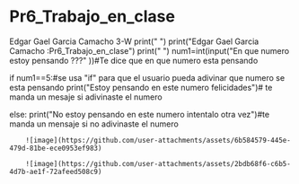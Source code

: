 # Pr6_Trabajo_en_clase
Edgar Gael Garcia Camacho 3-W
print(" ")
print("Edgar Gael Garcia Camacho :Pr6_Trabajo_en_clase")
print(" ")
num1=int(input("En que numero estoy pensando ???" ))#Te dice que en que numero esta pensando

if num1==5:#se usa "if" para que el usuario pueda adivinar que numero se esta pensando
  print("Estoy pensando en este numero felicidades")# te manda un mesaje si adivinaste el numero

else:
        print("No estoy pensando en este numero intentalo otra vez")#te manda un mensaje si no adivinaste el numero

        ![image](https://github.com/user-attachments/assets/6b584579-445e-479d-81be-ece0953ef983)

        ![image](https://github.com/user-attachments/assets/2bdb68f6-c6b5-4d7b-ae1f-72afeed508c9)


